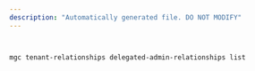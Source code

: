 ```yaml
---
description: "Automatically generated file. DO NOT MODIFY"
---
```


```bash


mgc tenant-relationships delegated-admin-relationships list

```